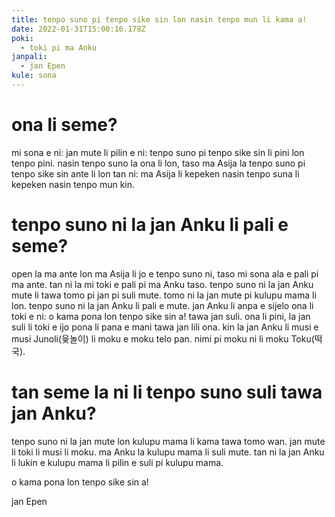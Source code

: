 ```yaml
---
title: tenpo suno pi tenpo sike sin lon nasin tenpo mun li kama a!
date: 2022-01-31T15:00:16.178Z
poki:
  - toki pi ma Anku
janpali:
  - jan Epen
kule: sona
---
```

# ona li seme?

mi sona e ni: jan mute li pilin e ni: tenpo suno pi tenpo sike sin li pini lon tenpo pini. nasin tenpo suno la ona li lon, taso ma Asija la tenpo suno pi tenpo sike sin ante li lon tan ni: ma Asija li kepeken nasin tenpo suna li kepeken nasin tenpo mun kin.

# tenpo suno ni la jan Anku li pali e seme?

open la ma ante lon ma Asija li jo e tenpo suno ni, taso mi sona ala e pali pi ma ante. tan ni la mi toki e pali pi ma Anku taso. tenpo suno ni la jan Anku mute li tawa tomo pi jan pi suli mute. tomo ni la jan mute pi kulupu mama li lon. tenpo suno ni la jan Anku li pali e mute. jan Anku li anpa e sijelo ona li toki e ni: o kama pona lon tenpo sike sin a! tawa jan suli. ona li pini, la jan suli li toki e ijo pona li pana e mani tawa jan lili ona. kin la jan Anku li musi e musi Junoli(윷놀이) li moku e moku telo pan. nimi pi moku ni li moku Toku(떡국).

# tan seme la ni li tenpo suno suli tawa jan Anku?

tenpo suno ni la jan mute lon kulupu mama li kama tawa tomo wan. jan mute li toki li musi li moku. ma Anku la kulupu mama li suli mute. tan ni la jan Anku li lukin e kulupu mama li pilin e suli pi kulupu mama.

o kama pona lon tenpo sike sin a!

jan Epen